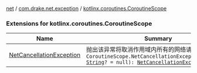 [net](../../index.md) / [com.drake.net.exception](../index.md) / [kotlinx.coroutines.CoroutineScope](./index.md)

### Extensions for kotlinx.coroutines.CoroutineScope

| Name | Summary |
|---|---|
| [NetCancellationException](-net-cancellation-exception.md) | 抛出该异常将取消作用域内所有的网络请求`fun CoroutineScope.NetCancellationException(message: `[`String`](https://kotlinlang.org/api/latest/jvm/stdlib/kotlin/-string/index.html)`? = null): `[`NetCancellationException`](../-net-cancellation-exception/index.md) |
